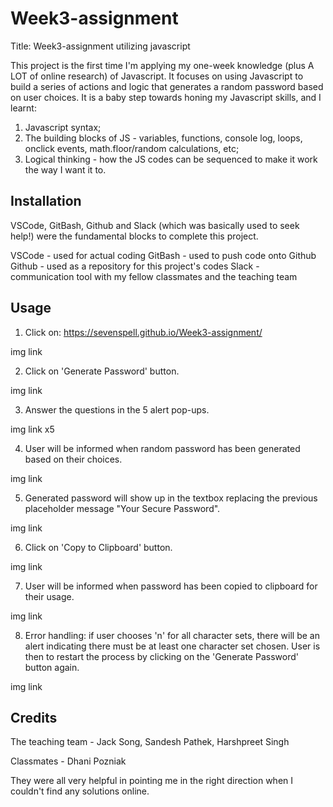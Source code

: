 # Week3-assignment
Title: Week3-assignment utilizing javascript

This project is the first time I'm applying my one-week knowledge (plus A LOT of online research) of Javascript. It focuses on using Javascript to build a series of actions and logic that generates a random password based on user choices. It is a baby step towards honing my Javascript skills, and I learnt:

1) Javascript syntax;
2) The building blocks of JS - variables, functions, console log, loops, onclick events, math.floor/random calculations, etc;
3)  Logical thinking - how the JS codes can be sequenced to make it work the way I want it to.


## Installation

VSCode, GitBash, Github and Slack (which was basically used to seek help!) were the fundamental blocks to complete this project.

VSCode - used for actual coding
GitBash - used to push code onto Github
Github - used as a repository for this project's codes
Slack - communication tool with my fellow classmates and the teaching team

## Usage 

1. Click on: https://sevenspell.github.io/Week3-assignment/

img link

2. Click on 'Generate Password' button.

img link

3. Answer the questions in the 5 alert pop-ups.

img link x5

4. User will be informed when random password has been generated based on their choices.

img link

5. Generated password will show up in the textbox replacing the previous placeholder message "Your Secure Password".

img link

6. Click on 'Copy to Clipboard' button.

img link

7. User will be informed when password has been copied to clipboard for their usage.

img link

8. Error handling: if user chooses 'n' for all character sets, there will be an alert indicating there must be at least one character set chosen. User is then to restart the process by clicking on the 'Generate Password' button again.

img link


## Credits

The teaching team - Jack Song, Sandesh Pathek, Harshpreet Singh

Classmates - Dhani Pozniak

They were all very helpful in pointing me in the right direction when I couldn't find any solutions online.



